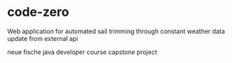 # code-zero

Web application for automated sail trimming through constant weather data update from external api

neue fische java developer course capstone project
